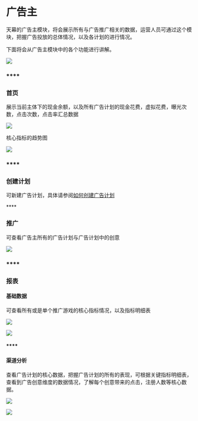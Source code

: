 # 广告主

天幕的广告主模块，将会展示所有与广告推广相关的数据，运营人员可通过这个模块，把握广告投放的总体情况，以及各计划的进行情况。

下面将会从广告主模块中的各个功能进行讲解。

![](https://cdn.nlark.com/yuque/0/2019/png/254569/1557232280907-b505a8e7-5cfe-461b-bcd9-06c023f107de.png?x-oss-process=image/resize,w_2000)

### \*\*\*\*

### **首页**

展示当前主体下的现金余额，以及所有广告计划的现金花费，虚拟花费，曝光次数，点击次数，点击率汇总数据

![](https://cdn.nlark.com/yuque/0/2019/png/254569/1557232337038-32a0de0e-47d4-4670-b45d-92916bb92466.png?x-oss-process=image/resize,w_2000)

核心指标的趋势图

![](https://cdn.nlark.com/yuque/0/2019/png/254569/1557232495507-aa2fbf93-c804-43d5-b42d-489cc538fe08.png?x-oss-process=image/resize,w_2000)

### \*\*\*\*

### **创建计划**

可新建广告计划，具体请参阅[如何创建广告计划](https://skysriver.gitbook.io/skysriver/kai-shi-shi-yong/zuo-wei-guang-gao-zhu-kai-shi-tou-fang-guang-gao/ru-he-chuang-jian-guang-gao-tui-guang-ji-hua)

\*\*\*\*

### **推广**

可查看广告主所有的广告计划与广告计划中的创意

![](https://cdn.nlark.com/yuque/0/2019/png/254569/1557232655692-c9f69581-c111-4ce6-8f74-89f83c759a4b.png?x-oss-process=image/resize,w_2000)

### \*\*\*\*

### **报表**

#### **基础数据**

可查看所有或是单个推广游戏的核心指标情况，以及指标明细表

![](https://cdn.nlark.com/yuque/0/2019/png/254569/1557232846255-47c53a8e-e2fb-4ea2-a8e4-8dab452489ca.png?x-oss-process=image/resize,w_2000)

![](https://cdn.nlark.com/yuque/0/2019/png/254569/1557232975587-3a795b07-34c8-4361-aef1-2f14395b93b6.png?x-oss-process=image/resize,w_2000)

#### \*\*\*\*

#### **渠道分析**

查看广告计划的核心数据，把握广告计划的所有的表现，可根据关键指标明细表，查看到广告创意维度的数据情况，了解每个创意带来的点击，注册人数等核心数据。

![](https://cdn.nlark.com/yuque/0/2019/png/254569/1557233356515-24d78a52-587e-4ec1-a4b5-a740eda56603.png?x-oss-process=image/resize,w_2000)

![](https://cdn.nlark.com/yuque/0/2019/png/254569/1557233432336-3b2947c7-7da4-4702-a66f-4304c2a31937.png?x-oss-process=image/resize,w_2000)



